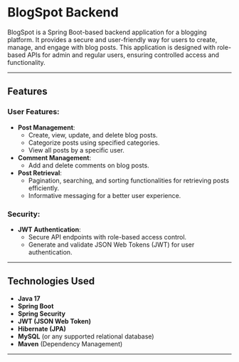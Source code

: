 # BlogSpot Backend

BlogSpot is a Spring Boot-based backend application for a blogging platform. It provides a secure and user-friendly way for users to create, manage, and engage with blog posts. This application is designed with role-based APIs for admin and regular users, ensuring controlled access and functionality.

---

## Features

### User Features:
- **Post Management**:
  - Create, view, update, and delete blog posts.
  - Categorize posts using specified categories.
  - View all posts by a specific user.
- **Comment Management**:
  - Add and delete comments on blog posts.
- **Post Retrieval**:
  - Pagination, searching, and sorting functionalities for retrieving posts efficiently.
  - Informative messaging for a better user experience.

### Security:
- **JWT Authentication**:
  - Secure API endpoints with role-based access control.
  - Generate and validate JSON Web Tokens (JWT) for user authentication.

---

## Technologies Used
- **Java 17**
- **Spring Boot**
- **Spring Security**
- **JWT (JSON Web Token)**
- **Hibernate (JPA)**
- **MySQL** (or any supported relational database)
- **Maven** (Dependency Management)

---
